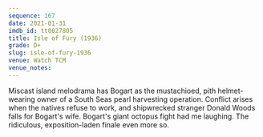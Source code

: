 ```yaml
---
sequence: 167
date: 2021-01-31
imdb_id: tt0027805
title: Isle of Fury (1936)
grade: D+
slug: isle-of-fury-1936
venue: Watch TCM
venue_notes:
---
```


Miscast island melodrama has Bogart as the mustachioed, pith helmet-wearing owner of a South Seas pearl harvesting operation. Conflict arises when the natives refuse to work, and shipwrecked stranger Donald Woods falls for Bogart's wife. Bogart's giant octopus fight had me laughing. The ridiculous, exposition-laden finale even more so.
